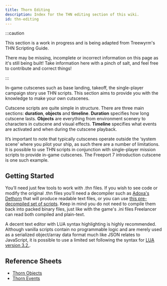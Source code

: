 ```yaml
---
title: Thorn Editing
description: Index for the THN editing section of this wiki.
id: thn-editing
---
```


:::caution

This section is a work in progress and is being adapted from Treewyrm's THN Scripting Guide.

There may be missing, incomplete or incorrect information on this page as it's still being built! Take information here with a pinch of salt, and feel free to contribute and correct things!

:::

In-game cutscenes such as base landing, takeoff, the single-player campaign story use THN scripts. This section aims to provide you with the knowledge to make your own cutscenes.

Cutscene scripts are quite simple in structure. There are three main sections: **duration**, **objects** and **timeline**. **Duration** specifies how long cutscene lasts. **Objects** are everything from environment scenery to characters in cutscene and visual effects. **Timeline** specifies what events are activated and when during the cutscene playback.

It’s important to note that typically cutscenes operate outside the ‘system scene’ where you pilot your ship, as such there are a number of limitations. It is possible to use THN scripts in conjunction with single-player mission scripts to provide in-game cutscenes. The Freeport 7 introduction cutscene is one such example.

## Getting Started

You’ll need just few tools to work with .thn files. If you wish to see code or modify the original .thn files you’ll need a decompiler such as [Adoxa's Dethorn](http://adoxa.altervista.org/freelancer/tools.html#dethorn) that will produce readable text files, or you can use [this pre-decompiled set of scripts](https://github.com/TheStarport/freelancer-dethorned). Keep in mind you do not need to compile them back into packed binary files, just like with the game's .ini files Freelancer can read both compiled and plain-text.

A decent text editor with LUA syntax highlighting is highly recommended. Although vanilla scripts contain no programmable logic and are merely used as a serialized object/array data format much like JSON relates to JavaScript, it is possible to use a limited set following the syntax for [LUA version 3.2.](https://www.lua.org/manual/3.2/manual.html).

## Reference Sheets

- [Thorn Objects](./thorn-objects.md)
- [Thorn Events](./thorn-events.md)